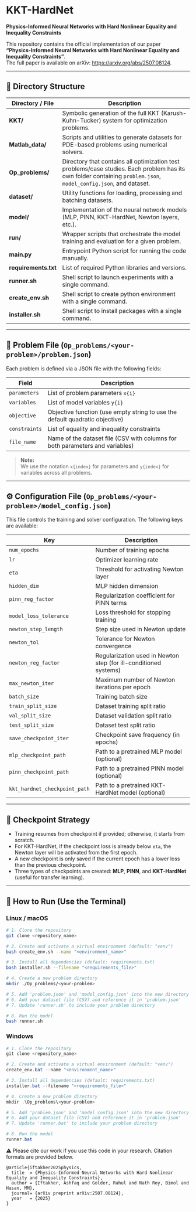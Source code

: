 # KKT-HardNet  

**Physics-Informed Neural Networks with Hard Nonlinear Equality and Inequality Constraints**

This repository contains the official implementation of our paper  
**“Physics-Informed Neural Networks with Hard Nonlinear Equality and Inequality Constraints”**.  
The full paper is available on arXiv: https://arxiv.org/abs/2507.08124.

---

## 📁 Directory Structure

| Directory / File | Description |
|------------------|-------------|
| **KKT/** | Symbolic generation of the full KKT (Karush-Kuhn-Tucker) system for optimization problems. |
| **Matlab_data/** | Scripts and utilities to generate datasets for PDE-based problems using numerical solvers. |
| **Op_problems/** | Directory that contains all optimization test problems/case studies. Each problem has its own folder containing `problem.json`, `model_config.json`, and dataset. |
| **dataset/** | Utility functions for loading, processing and batching datasets. |
| **model/** | Implementation of the neural network models (MLP, PINN, KKT-HardNet, Newton layers, etc.). |
| **run/** | Wrapper scripts that orchestrate the model training and evaluation for a given problem. |
| **main.py** | Entrypoint Python script for running the code manually. |
| **requirements.txt** | List of required Python libraries and versions. |
| **runner.sh** | Shell script to launch experiments with a single command. |
| **create_env.sh** | Shell script to create python environment with a single command. |
| **installer.sh** | Shell script to install packages with a single command. |

---

## 🧠 Problem File (``Op_problems/<your-problem>/problem.json``)

Each problem is defined via a JSON file with the following fields:

| Field | Description |
|------|-------------|
| `parameters` | List of problem parameters `x{i}` |
| `variables` | List of model variables `y{i}` |
| `objective` | Objective function (use empty string to use the default quadratic objective) |
| `constraints` | List of equality and inequality constraints |
| `file_name` | Name of the dataset file (CSV with columns for both parameters and variables) |

> **Note:**  
> We use the notation `x{index}` for parameters and `y{index}` for variables across all problems.

---

## ⚙️ Configuration File (``Op_problems/<your-problem>/model_config.json``)

This file controls the training and solver configuration. The following keys are available:

| Key | Description |
|-----|-------------|
| `num_epochs` | Number of training epochs |
| `lr` | Optimizer learning rate |
| `eta` | Threshold for activating Newton layer |
| `hidden_dim` | MLP hidden dimension |
| `pinn_reg_factor` | Regularization coefficient for PINN terms |
| `model_loss_tolerance` | Loss threshold for stopping training |
| `newton_step_length` | Step size used in Newton update |
| `newton_tol` | Tolerance for Newton convergence |
| `newton_reg_factor` | Regularization used in Newton step (for ill-conditioned systems) |
| `max_newton_iter` | Maximum number of Newton iterations per epoch |
| `batch_size` | Training batch size |
| `train_split_size` | Dataset training split ratio |
| `val_split_size` | Dataset validation split ratio |
| `test_split_size` | Dataset test split ratio |
| `save_checkpoint_iter` | Checkpoint save frequency (in epochs) |
| `mlp_checkpoint_path` | Path to a pretrained MLP model (optional) |
| `pinn_checkpoint_path` | Path to a pretrained PINN model (optional) |
| `kkt_hardnet_checkpoint_path` | Path to a pretrained KKT-HardNet model (optional) |

---

## 💾 Checkpoint Strategy

- Training resumes from checkpoint if provided; otherwise, it starts from scratch.
- For KKT-HardNet, if the checkpoint loss is already below `eta`, the Newton layer will be activated from the first epoch.
- A new checkpoint is only saved if the current epoch has a lower loss than the previous checkpoint.
- Three types of checkpoints are created: **MLP**, **PINN**, and **KKT-HardNet** (useful for transfer learning).

---

## 🚀 How to Run (Use the Terminal)

### Linux / macOS

```bash
# 1. Clone the repository
git clone <repository_name>

# 2. Create and activate a virtual environment (default: "venv")
bash create_env.sh --name "<environment_name>"

# 3. Install all dependencies (default: requirements.txt)
bash installer.sh --filename "<requirements_file>"

# 4. Create a new problem directory
mkdir ./Op_problems/<your-problem>

# 5. Add 'problem.json' and 'model_config.json' into the new directory
# 6. Add your dataset file (CSV) and reference it in 'problem.json'
# 7. Update 'runner.sh' to include your problem directory

# 8. Run the model
bash runner.sh
```

### Windows

```powershell
# 1. Clone the repository
git clone <repository_name>

# 2. Create and activate a virtual environment (default: "venv")
create_env.bat --name "<environment_name>"

# 3. Install all dependencies (default: requirements.txt)
installer.bat --filename "<requirements_file>"

# 4. Create a new problem directory
mkdir .\Op_problems\<your-problem>

# 5. Add 'problem.json' and 'model_config.json' into the new directory
# 6. Add your dataset file (CSV) and reference it in 'problem.json'
# 7. Update 'runner.bat' to include your problem directory

# 8. Run the model
runner.bat
```

⚠️ Please cite our work if you use this code in your research.
Citation formats are provided below.

```
@article{iftakher2025physics,
  title  = {Physics-Informed Neural Networks with Hard Nonlinear Equality and Inequality Constraints},
  author = {Iftakher, Ashfaq and Golder, Rahul and Nath Roy, Bimol and Hasan, MM},
  journal= {arXiv preprint arXiv:2507.08124},
  year   = {2025}
}
```
